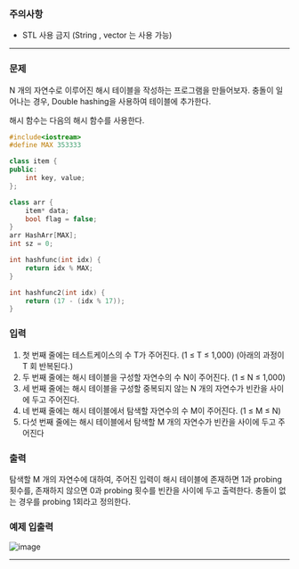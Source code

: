 ### 주의사항

- STL 사용 금지 (String , vector 는 사용 가능)

---

### 문제

N 개의 자연수로 이루어진 해시 테이블을 작성하는 프로그램을 만들어보자. 충돌이 일어나는 경우, Double hashing을 사용하여 테이블에 추가한다. 

해시 함수는 다음의 해시 함수를 사용한다.

```cpp
#include<iostream>
#define MAX 353333

class item {
public:
	int key, value;
};

class arr {
	item* data;
	bool flag = false;
}
arr HashArr[MAX];
int sz = 0;

int hashfunc(int idx) {
	return idx % MAX;
}

int hashfunc2(int idx) {
	return (17 - (idx % 17));
}
```

### 입력

1. 첫 번째 줄에는 테스트케이스의 수 T가 주어진다. (1 ≤ T ≤ 1,000)
(아래의 과정이 T 회 반복된다.)
2. 두 번째 줄에는 해시 테이블을 구성할 자연수의 수 N이 주어진다. 
(1 ≤ N ≤ 1,000)
3. 세 번째 줄에는 해시 테이블을 구성할 중복되지 않는 N 개의 자연수가 빈칸을 사이에 두고 주어진다.
4. 네 번째 줄에는 해시 테이블에서 탐색할 자연수의 수 M이 주어진다. 
(1 ≤ M ≤ N)
5. 다섯 번째 줄에는 해시 테이블에서 탐색할 M 개의 자연수가 빈칸을 사이에 두고 주어진다

### 출력

탐색할 M 개의 자연수에 대하여, 주어진 입력이 해시 테이블에 존재하면 1과 probing 횟수를, 존재하지 않으면 0과 probing 횟수를 빈칸을 사이에 두고 출력한다. 충돌이 없는 경우를 probing 1회라고 정의한다.

### 예제 입출력

![image](https://github.com/pastjung/DataStructure/assets/87860163/5fc3787d-57bd-4164-aea4-7ac4190815c0)


---
